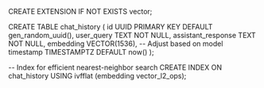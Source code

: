 ﻿CREATE EXTENSION IF NOT EXISTS vector;

CREATE TABLE chat_history (
    id UUID PRIMARY KEY DEFAULT gen_random_uuid(),
    user_query TEXT NOT NULL,
    assistant_response TEXT NOT NULL,
    embedding VECTOR(1536),  -- Adjust based on model
    timestamp TIMESTAMPTZ DEFAULT now()
);

-- Index for efficient nearest-neighbor search
CREATE INDEX ON chat_history USING ivfflat (embedding vector_l2_ops);
